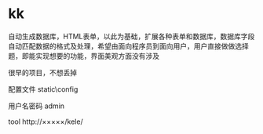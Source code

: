 kk
==

自动生成数据库，HTML表单，以此为基础，扩展各种表单和数据库，数据库字段自动匹配数据的格式及处理，希望由面向程序员到面向用户，用户直接做做选择题，即能实现想要的功能，界面美观方面没有涉及

很早的项目，不想丢掉

配置文件 static\config

用户名密码 admin

tool http://×××××/kele/

